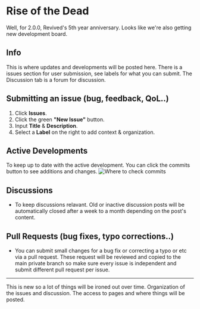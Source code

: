 # Rise of the Dead

Well, for 2.0.0, Revived's 5th year anniversary. Looks like we're also getting new development board.

## Info
This is where updates and developments will be posted here. There is a issues section for user submission, see labels for what you can submit. The Discussion tab is a forum for discussion.

## Submitting an issue (bug, feedback, QoL..)
1. Click **Issues**.
2. Click the green **"New Issue"** button.
3. Input **Title** & **Description**.
4. Select a **Label** on the right to add context & organization.

## Active Developments
To keep up to date with the active development. You can click the commits button to see additions and changes.
![Where to check commits](https://github.com/HelixNebulaStudio/RiseOfTheDead/blob/main/commits.png?raw=true)

## Discussions
- To keep discussions relavant. Old or inactive discussion posts will be automatically closed after a week to a month depending on the post's content.

## Pull Requests (bug fixes, typo corrections..)
- You can submit small changes for a bug fix or correcting a typo or etc via a pull request. These request will be reviewed and copied to the main private branch so make sure every issue is independent and submit different pull request per issue.

---
This is new so a lot of things will be ironed out over time. Organization of the issues and discussion. The access to pages and where things will be posted.
